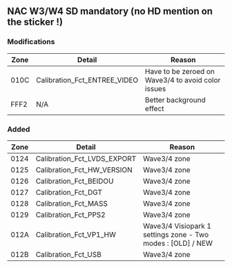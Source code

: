 ## NAC W3/W4 SD mandatory (no HD mention on the sticker !)

### Modifications

| Zone | Detail | Reason |
|--|--|--|
| 010C | Calibration_Fct_ENTREE_VIDEO | Have to be zeroed on Wave3/4 to avoid color issues |
| FFF2 | N/A | Better background effect |

### Added
| Zone | Detail | Reason |
|--|--|--|
| 0124 | Calibration_Fct_LVDS_EXPORT | Wave3/4 zone |
| 0125 | Calibration_Fct_HW_VERSION | Wave3/4 zone |
| 0126 | Calibration_Fct_BEIDOU | Wave3/4 zone |
| 0127 | Calibration_Fct_DGT | Wave3/4 zone |
| 0128 | Calibration_Fct_MASS | Wave3/4 zone |
| 0129 | Calibration_Fct_PPS2 | Wave3/4 zone |
| 012A | Calibration_Fct_VP1_HW | Wave3/4 Visiopark 1 settings zone - Two modes : [OLD] / NEW |
| 012B | Calibration_Fct_USB | Wave3/4 zone |